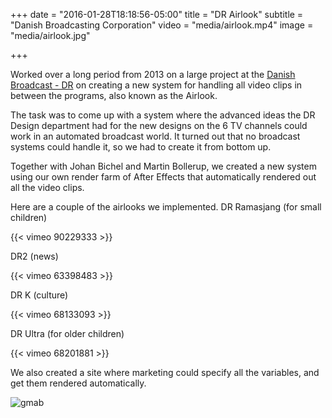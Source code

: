 +++
date = "2016-01-28T18:18:56-05:00"
title = "DR Airlook"
subtitle = "Danish Broadcasting Corporation"
video = "media/airlook.mp4"
image = "media/airlook.jpg"

+++

Worked over a long period from 2013 on a large project at the [Danish Broadcast - DR](http://dr.dk) on creating a new system for handling all video clips in between the programs, also known as the Airlook. 

The task was to come up with a system where the advanced ideas the DR Design department had for the new designs on the 6 TV channels could work in an automated broadcast world. It turned out that no broadcast systems could handle it, so we had to create it from bottom up. 

Together with Johan Bichel and Martin Bollerup, we created a new system using our own render farm of After Effects that automatically rendered out all the video clips. 

Here are a couple of the airlooks we implemented. DR Ramasjang (for small children)

{{< vimeo 90229333 >}}

DR2 (news)

{{< vimeo 63398483 >}}

DR K (culture)

{{< vimeo 68133093 >}}

DR Ultra (for older children)

{{< vimeo 68201881 >}}

We also created a site where marketing could specify all the variables, and get them rendered automatically. 

![gmab](work/airlook/gmab.png)
